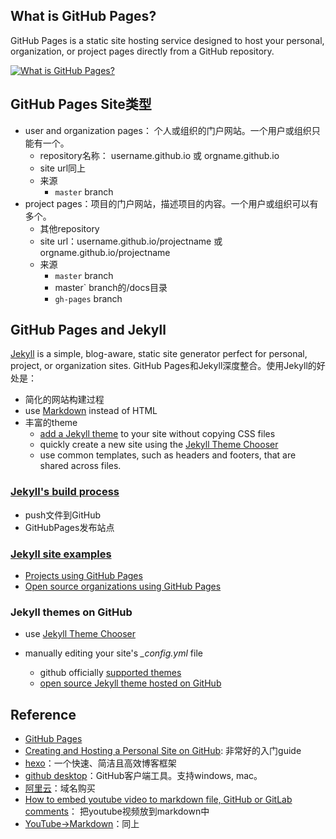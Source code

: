## What is GitHub Pages?

GitHub Pages is a static site hosting service designed to host your personal, organization, or project pages directly from a GitHub repository. 

[![What is GitHub Pages?](http://img.youtube.com/vi/2MsN8gpT6jY/0.jpg)](http://www.youtube.com/watch?v=2MsN8gpT6jY "What is GitHub Pages?")

## GitHub Pages Site类型

- user and organization pages： 个人或组织的门户网站。一个用户或组织只能有一个。
  - repository名称： username.github.io 或 orgname.github.io
  - site url同上
  - 来源
    - `master` branch
- project pages：项目的门户网站，描述项目的内容。一个用户或组织可以有多个。
  - 其他repository
  - site url：username.github.io/projectname 或 orgname.github.io/projectname
  - 来源
    - `master` branch
    - master` branch的/docs目录
    - `gh-pages` branch

## GitHub Pages and Jekyll

[Jekyll](https://github.com/jekyll/jekyll) is a simple, blog-aware, static site generator perfect for personal, project, or organization sites. GitHub Pages和Jekyll深度整合。使用Jekyll的好处是：

- 简化的网站构建过程
- use [Markdown](https://help.github.com/en/articles/markdown-basics) instead of HTML
- 丰富的theme
  - [add a Jekyll theme](https://help.github.com/en/articles/adding-a-jekyll-theme-to-your-github-pages-site) to your site without copying CSS files
  - quickly create a new site using the [Jekyll Theme Chooser](https://help.github.com/en/articles/adding-a-jekyll-theme-to-your-github-pages-site-with-the-jekyll-theme-chooser)
  - use common templates, such as headers and footers, that are shared across files.

### [Jekyll's build process](https://help.github.com/en/articles/about-github-pages-and-jekyll#jekylls-build-process)

- push文件到GitHub
- GitHubPages发布站点

### [Jekyll site examples](https://help.github.com/en/articles/about-github-pages-and-jekyll#jekyll-site-examples)

- [Projects using GitHub Pages](https://github.com/showcases/github-pages-examples)
- [Open source organizations using GitHub Pages](https://github.com/showcases/open-source-organizations)

### Jekyll themes on GitHub

- use  [Jekyll Theme Chooser](https://help.github.com/en/articles/adding-a-jekyll-theme-to-your-github-pages-site-with-the-jekyll-theme-chooser)

- manually editing your site's *_config.yml* file 

  - github officially [supported themes](https://pages.github.com/themes/)
  -  [open source Jekyll theme hosted on GitHub](https://github.com/topics/jekyll-theme)

  

## Reference

- [GitHub Pages](https://pages.github.com)
- [Creating and Hosting a Personal Site on GitHub](http://jmcglone.com/guides/github-pages): 非常好的入门guide
- [hexo](https://hexo.io/zh-cn)：一个快速、简洁且高效博客框架
- [github desktop](https://desktop.github.com)：GitHub客户端工具。支持windows, mac。
- [阿里云](https://home.console.aliyun.com/)：域名购买
- [How to embed youtube video to markdown file, GitHub or GitLab comments](http://sviridovserg.com/2017/05/22/embed-youtube-to-markdown/#)： 把youtube视频放到markdown中
- [YouTube->Markdown](http://embedyoutube.org)：同上